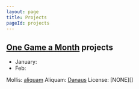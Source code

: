 ```yaml
---
layout: page
title: Projects
pageId: projects
---
```


[One Game a Month][onegameamonth] projects
--------
- January:
- Feb:



Mollis: [aliquam][github]
Aliquam: [Danaus][CC BY-SA]
License: [NONE][]


[github]: https://localhost/
[CC BY-SA]: http://google.com/
[onegameamonth]: http://onegameamonth.com/
